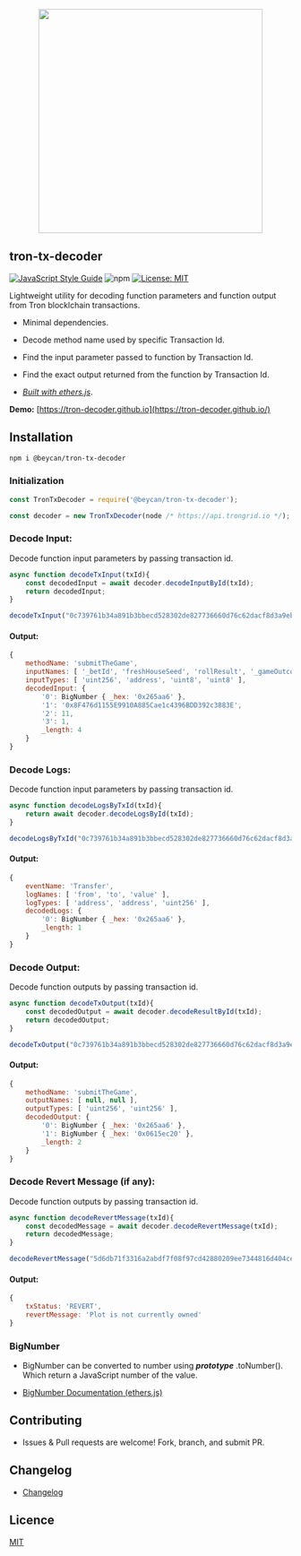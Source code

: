 <p align="center">
<img src="https://tron.network/static/images/logo.png" width=400 />
</p>

## tron-tx-decoder

[![JavaScript Style Guide](https://img.shields.io/badge/code_style-standard-brightgreen.svg)](https://standardjs.com) 
![npm](https://img.shields.io/npm/v/@beycan/tron-tx-decoder) 
[![License: MIT](https://img.shields.io/badge/License-MIT-blue.svg)](https://opensource.org/licenses/MIT) 

Lightweight utility for decoding function parameters and function output from Tron blocklchain transactions.

- Minimal dependencies.

- Decode method name used by specific Transaction Id.

- Find the input parameter passed to function by Transaction Id.

- Find the exact output returned from the function by Transaction Id.


- _[Built with ethers.js](https://github.com/ethers-io/ethers.js/)_.

**Demo:** [https://tron-decoder.github.io](https://tron-decoder.github.io/)

## Installation

```bash
npm i @beycan/tron-tx-decoder
```

### Initialization

```js
const TronTxDecoder = require('@beycan/tron-tx-decoder');

const decoder = new TronTxDecoder(node /* https://api.trongrid.io */);
```

### Decode Input:
Decode function input parameters by passing transaction id.
```js
async function decodeTxInput(txId){
    const decodedInput = await decoder.decodeInputById(txId);
    return decodedInput;
}

decodeTxInput("0c739761b34a891b3bbecd528302de827736660d76c62dacf8d3a9ebe7dade08");
```
#### Output:
```js
{ 
    methodName: 'submitTheGame',
    inputNames: [ '_betId', 'freshHouseSeed', 'rollResult', '_gameOutcome' ],
    inputTypes: [ 'uint256', 'address', 'uint8', 'uint8' ],
    decodedInput: { 
        '0': BigNumber { _hex: '0x265aa6' },
        '1': '0x8F476d1155E9910A885Cae1c4396BDD392c3883E',
        '2': 11,
        '3': 1,
        _length: 4 
    } 
}
```

### Decode Logs:
Decode function input parameters by passing transaction id.
```js
async function decodeLogsByTxId(txId){
    return await decoder.decodeLogsById(txId);
}

decodeLogsByTxId("0c739761b34a891b3bbecd528302de827736660d76c62dacf8d3a9ebe7dade08");
```
#### Output:
```js
{ 
    eventName: 'Transfer',
    logNames: [ 'from', 'to', 'value' ],
    logTypes: [ 'address', 'address', 'uint256' ],
    decodedLogs: { 
        '0': BigNumber { _hex: '0x265aa6' },
        _length: 1
    }
}
```

### Decode Output:
Decode function outputs by passing transaction id.

```js
async function decodeTxOutput(txId){
    const decodedOutput = await decoder.decodeResultById(txId);
    return decodedOutput;
}

decodeTxOutput("0c739761b34a891b3bbecd528302de827736660d76c62dacf8d3a9ebe7dade08");
```
#### Output:
```js
{ 
    methodName: 'submitTheGame',
    outputNames: [ null, null ],
    outputTypes: [ 'uint256', 'uint256' ],
    decodedOutput: { 
        '0': BigNumber { _hex: '0x265aa6' },
        '1': BigNumber { _hex: '0x0615ec20' },
        _length: 2 
    }
}
```

### Decode Revert Message (if any):
Decode function outputs by passing transaction id.

```js
async function decodeRevertMessage(txId){
    const decodedMessage = await decoder.decodeRevertMessage(txId);
    return decodedMessage;
}

decodeRevertMessage("5d6db71f3316a2abdf7f08f97cd42880209ee7344816d404ce865a8679bdb7ae");
```
#### Output:
```js
{ 
    txStatus: 'REVERT',
    revertMessage: 'Plot is not currently owned' 
}
```

### BigNumber

- BigNumber can be converted to number using  ***prototype*** .toNumber(). Which return a JavaScript number of the value.

- [BigNumber Documentation (ethers.js)](https://docs.ethers.io/ethers.js/html/api-utils.html#big-numbers)

## Contributing

- Issues & Pull requests are welcome! Fork, branch, and submit PR.

## Changelog

- [Changelog](https://github.com/0xBeycan/tron-tx-decoder/blob/master/CHANGELOG.md)

## Licence

[MIT](https://github.com/0xBeycan/tron-tx-decoder/blob/master/LICENCE.md)

